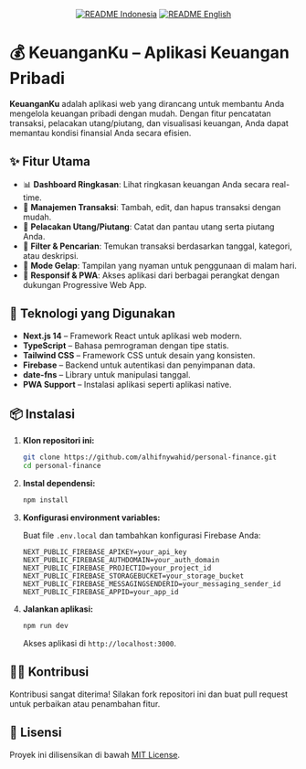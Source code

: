 <p align="center">
  <a href="README.md"><img src="https://img.shields.io/badge/Bahasa-Indonesia-blue?style=for-the-badge" alt="README Indonesia"></a>
  <a href="README.en.md"><img src="https://img.shields.io/badge/Language-English-green?style=for-the-badge" alt="README English"></a>
</p>

# 💰 KeuanganKu – Aplikasi Keuangan Pribadi

**KeuanganKu** adalah aplikasi web yang dirancang untuk membantu Anda mengelola keuangan pribadi dengan mudah. Dengan fitur pencatatan transaksi, pelacakan utang/piutang, dan visualisasi keuangan, Anda dapat memantau kondisi finansial Anda secara efisien.

## ✨ Fitur Utama

- 📊 **Dashboard Ringkasan**: Lihat ringkasan keuangan Anda secara real-time.
- 🧾 **Manajemen Transaksi**: Tambah, edit, dan hapus transaksi dengan mudah.
- 🔁 **Pelacakan Utang/Piutang**: Catat dan pantau utang serta piutang Anda.
- 📅 **Filter & Pencarian**: Temukan transaksi berdasarkan tanggal, kategori, atau deskripsi.
- 🌙 **Mode Gelap**: Tampilan yang nyaman untuk penggunaan di malam hari.
- 📱 **Responsif & PWA**: Akses aplikasi dari berbagai perangkat dengan dukungan Progressive Web App.

## 🚀 Teknologi yang Digunakan

- **Next.js 14** – Framework React untuk aplikasi web modern.
- **TypeScript** – Bahasa pemrograman dengan tipe statis.
- **Tailwind CSS** – Framework CSS untuk desain yang konsisten.
- **Firebase** – Backend untuk autentikasi dan penyimpanan data.
- **date-fns** – Library untuk manipulasi tanggal.
- **PWA Support** – Instalasi aplikasi seperti aplikasi native.

## 📦 Instalasi

1. **Klon repositori ini:**

   ```bash
   git clone https://github.com/alhifnywahid/personal-finance.git
   cd personal-finance
   ```

2. **Instal dependensi:**

   ```bash
   npm install
   ```

3. **Konfigurasi environment variables:**

   Buat file `.env.local` dan tambahkan konfigurasi Firebase Anda:

   ```env
   NEXT_PUBLIC_FIREBASE_APIKEY=your_api_key
   NEXT_PUBLIC_FIREBASE_AUTHDOMAIN=your_auth_domain
   NEXT_PUBLIC_FIREBASE_PROJECTID=your_project_id
   NEXT_PUBLIC_FIREBASE_STORAGEBUCKET=your_storage_bucket
   NEXT_PUBLIC_FIREBASE_MESSAGINGSENDERID=your_messaging_sender_id
   NEXT_PUBLIC_FIREBASE_APPID=your_app_id
   ```

4. **Jalankan aplikasi:**

   ```bash
   npm run dev
   ```

   Akses aplikasi di `http://localhost:3000`.

## 🧑‍💻 Kontribusi

Kontribusi sangat diterima! Silakan fork repositori ini dan buat pull request untuk perbaikan atau penambahan fitur.

## 📄 Lisensi

Proyek ini dilisensikan di bawah [MIT License](LICENSE).